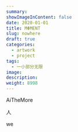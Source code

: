```yaml
---
summary:
showImageInContent: false
date: 2020-01-01
title: MΦMENT
slug: nowhere
draft: true
categories:
  - artwork
  - project
tags:
  - 一小部分无限
image:
description:
weight: 8998
---
```

AiTheMore

人

we
